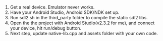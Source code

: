 1. Get a real device. Emulator never works.
2. Have your Android Studio, Android SDK/NDK set up.
3. Run sdl2.sh in the third_party folder to compile the static sdl2 libs.
4. Open the the project with Android Studio(v2.3.2 for me), and connect your device, hit run/debug button.
5. Next step, update native-lib.cpp and assets folder with your own code.